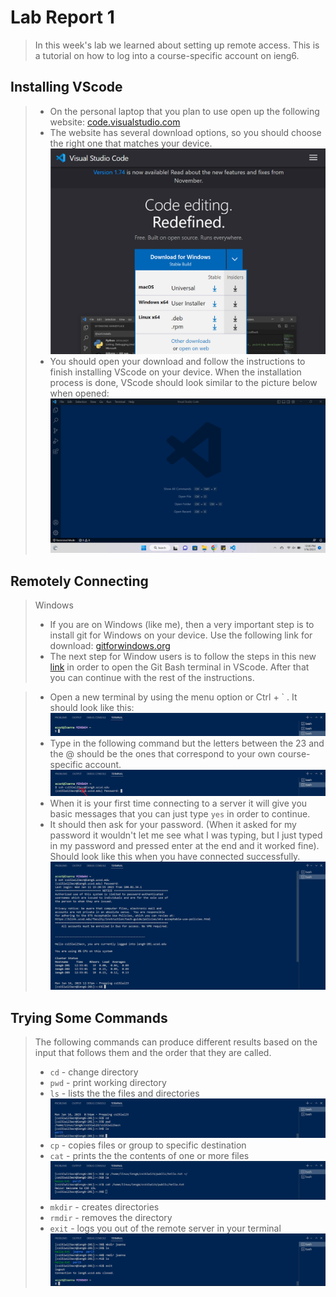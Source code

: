 # Lab Report 1

> In this week's lab we learned about setting up remote access.
> This is a tutorial on how to log into a course-specific account on ieng6.

## Installing VScode
>  - On the personal laptop that you plan to use open up the following website: [code.visualstudio.com](https://code.visualstudio.com/)
>  - The website has several download options, so you should choose the right one that matches your device. 
>  ![Image](Vscode_web2.png)
>  - You should open your download and follow the instructions to finish installing VScode on your device. When the installation process is done, VScode should look similar to the picture below when opened:
>  ![Image](Vscode_installed.png)

## Remotely Connecting
> Windows 
> - If you are on Windows (like me), then a very important step is to install git for Windows on your device. Use the following link for download: [gitforwindows.org](https://gitforwindows.org/) 
> - The next step for Window users is to follow the steps in this new [link](https://stackoverflow.com/questions/42606837/how-do-i-use-bash-on-windows-from-the-visual-studio-code-integrated-terminal/50527994#50527994) in order to open the Git Bash terminal in VScode. After that you can continue with the rest of the instructions. 

> - Open a new terminal by using the menu option or Ctrl + ` . It should look like this: 
> ![Image](rc_open.png)
> - Type in the following command but the letters between the 23 and the @ should be the ones that correspond to your own course-specific account.
> ![Image](rc_login.png)
> - When it is your first time connecting to a server it will give you basic messages that you can just type `yes` in order to continue.
> - It should then ask for your password. (When it asked for my password it wouldn't let me see what I was typing, but I just typed in my password and pressed enter at the end and it worked fine). Should look like this when you have connected successfully.
> ![Image](rc_in.png)

## Trying Some Commands
> The following commands can produce different results based on the input that follows them and the order that they are called.
> - `cd`    - change directory 
> - `pwd`   - print working directory 
> - `ls`    - lists the the files and directories
> ![Image](tsc1.png)
> - `cp`    - copies files or group to specific destination
> - `cat`   - prints the the contents of one or more files 
> ![Image](tsc2.png)
> - `mkdir` - creates directories
> - `rmdir` - removes the directory
> - `exit`  - logs you out of the remote server in your terminal
> ![Image](tsc3.png)
